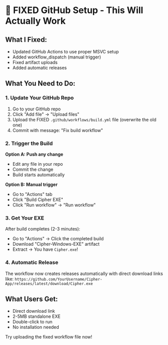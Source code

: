 # 🎯 FIXED GitHub Setup - This Will Actually Work

## What I Fixed:
- Updated GitHub Actions to use proper MSVC setup
- Added workflow_dispatch (manual trigger)
- Fixed artifact uploads
- Added automatic releases

## What You Need to Do:

### 1. Update Your GitHub Repo
1. Go to your GitHub repo
2. Click "Add file" → "Upload files"
3. Upload the FIXED `.github/workflows/build.yml` file (overwrite the old one)
4. Commit with message: "Fix build workflow"

### 2. Trigger the Build
**Option A: Push any change**
- Edit any file in your repo
- Commit the change
- Build starts automatically

**Option B: Manual trigger**
- Go to "Actions" tab
- Click "Build Cipher EXE" 
- Click "Run workflow" → "Run workflow"

### 3. Get Your EXE
After build completes (2-3 minutes):
- Go to "Actions" → Click the completed build
- Download "Cipher-Windows-EXE" artifact
- Extract → You have `Cipher.exe`!

### 4. Automatic Release
The workflow now creates releases automatically with direct download links like:
`https://github.com/YourUsername/Cipher-App/releases/latest/download/Cipher.exe`

## What Users Get:
- Direct download link
- 2-5MB standalone EXE
- Double-click to run
- No installation needed

Try uploading the fixed workflow file now!
